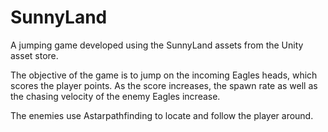 # SunnyLand
A jumping game developed using the SunnyLand assets from the Unity asset store.

The objective of the game is to jump on the incoming Eagles heads, which scores the player points.
As the score increases, the spawn rate as well as the chasing velocity of the enemy Eagles increase.

The enemies use Astarpathfinding to locate and follow the player around.
